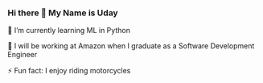 ### Hi there 👋 My Name is Uday

🌱 I’m currently learning ML in Python

🏢 I will be working at Amazon when I graduate as a Software Development Engineer

⚡ Fun fact: I enjoy riding motorcycles



<!--
**SharmaUday1999/sharmauday1999** is a ✨ _special_ ✨ repository because its `README.md` (this file) appears on your GitHub profile.

Here are some ideas to get you started:

- 🔭 I’m currently working on ...
- 🌱 I’m currently learning ...
- 👯 I’m looking to collaborate on ...
- 🤔 I’m looking for help with ...
- 💬 Ask me about ...
- 📫 How to reach me: ...
- 😄 Pronouns: ...
- ⚡ Fun fact: ...
-->

